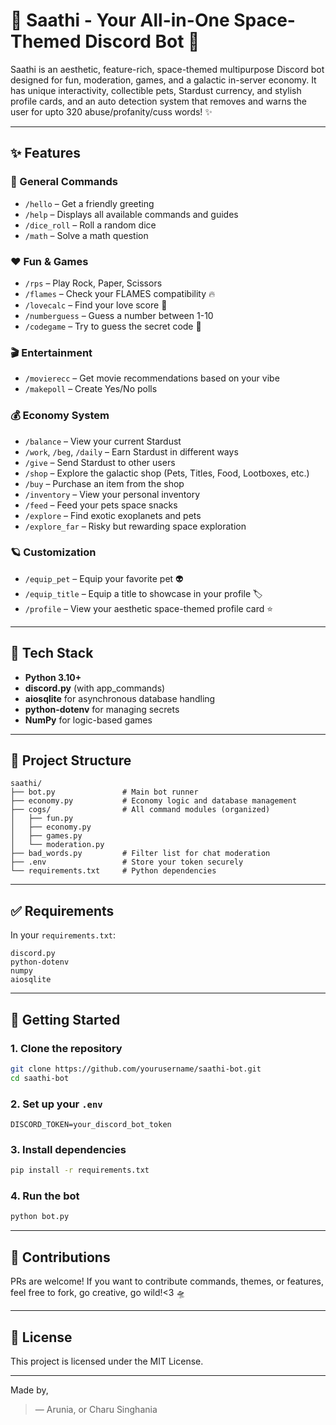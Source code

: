 # 🌌 Saathi - Your All-in-One Space-Themed Discord Bot 🚀

Saathi is an aesthetic, feature-rich, space-themed multipurpose Discord bot designed for fun, moderation, games, and a galactic in-server economy. It has unique interactivity, collectible pets, Stardust currency, and stylish profile cards, and an auto detection system that removes and warns the user for upto 320 abuse/profanity/cuss words! ✨

---

## ✨ Features

### 🌠 General Commands

* `/hello` – Get a friendly greeting
* `/help` – Displays all available commands and guides
* `/dice_roll` – Roll a random dice
* `/math` – Solve a math question

### ❤️ Fun & Games

* `/rps` – Play Rock, Paper, Scissors
* `/flames` – Check your FLAMES compatibility 🔥
* `/lovecalc` – Find your love score 💖
* `/numberguess` – Guess a number between 1-10
* `/codegame` – Try to guess the secret code 🧠

### 🎬 Entertainment

* `/movierecc` – Get movie recommendations based on your vibe
* `/makepoll` – Create Yes/No polls

### 💰 Economy System

* `/balance` – View your current Stardust
* `/work`, `/beg`, `/daily` – Earn Stardust in different ways
* `/give` – Send Stardust to other users
* `/shop` – Explore the galactic shop (Pets, Titles, Food, Lootboxes, etc.)
* `/buy` – Purchase an item from the shop
* `/inventory` – View your personal inventory
* `/feed` – Feed your pets space snacks
* `/explore` – Find exotic exoplanets and pets
* `/explore_far` – Risky but rewarding space exploration

### 🪐 Customization

* `/equip_pet` – Equip your favorite pet 👽
* `/equip_title` – Equip a title to showcase in your profile 🏷️
* `/profile` – View your aesthetic space-themed profile card ⭐

---

## 🔧 Tech Stack

* **Python 3.10+**
* **discord.py** (with app\_commands)
* **aiosqlite** for asynchronous database handling
* **python-dotenv** for managing secrets
* **NumPy** for logic-based games

---

## 📂 Project Structure

```
saathi/
├── bot.py               # Main bot runner
├── economy.py           # Economy logic and database management
├── cogs/                # All command modules (organized)
│   ├── fun.py
│   ├── economy.py
│   ├── games.py
│   └── moderation.py
├── bad_words.py         # Filter list for chat moderation
├── .env                 # Store your token securely
└── requirements.txt     # Python dependencies
```

---

## ✅ Requirements

In your `requirements.txt`:

```
discord.py
python-dotenv
numpy
aiosqlite
```

---

## 🚀 Getting Started

### 1. Clone the repository

```bash
git clone https://github.com/yourusername/saathi-bot.git
cd saathi-bot
```

### 2. Set up your `.env`

```
DISCORD_TOKEN=your_discord_bot_token
```

### 3. Install dependencies

```bash
pip install -r requirements.txt
```

### 4. Run the bot

```bash
python bot.py
```

---

## 🌟 Contributions

PRs are welcome! If you want to contribute commands, themes, or features, feel free to fork, go creative, go wild!<3 🛸

---

## 📜 License

This project is licensed under the MIT License.

---


Made by,
> — Arunia, or Charu Singhania
